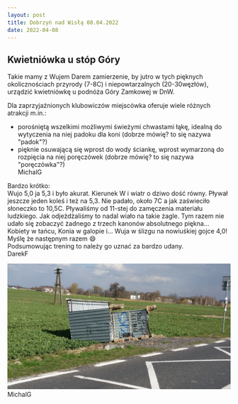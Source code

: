 ```yaml
---
layout: post
title: Dobrzyń nad Wisłą 08.04.2022
date: 2022-04-08
---
```


## Kwietniówka u stóp Góry  

Takie mamy z Wujem Darem zamierzenie, by jutro w tych pięknych
okolicznościach przyrody (7-8C) i niepowtarzalnych (20-30węzłów),
urządzić kwietniówkę u podnóża Góry Zamkowej w DnW.  

Dla zaprzyjaźnionych klubowiczów miejscówka oferuje wiele różnych
atrakcji m.in.:  
* porośniętą wszelkimi możliwymi świeżymi chwastami łąkę, idealną do  
wytyczenia na niej padoku dla koni (dobrze mówię? to się nazywa
"padok"?)  
* pięknie osuwającą się wprost do wody ściankę, wprost wymarzoną do
rozpięcia na niej poręczówek (dobrze mówię? to się nazywa "poręczówka"?)  
MichalG  

Bardzo krótko:  
Wujo 5,0 ja 5,3 i było akurat. Kierunek W i wiatr o dziwo dość równy.
Pływał jeszcze jeden koleś i też na 5,3. Nie padało, około 7C a jak zaświeciło
słoneczko to 10,5C. Pływaliśmy od 11-stej do zamęczenia materiału ludzkiego.
Jak odjeżdżaliśmy to nadal wiało na takie żagle. Tym razem nie udało się zobaczyć 
żadnego z trzech kanonów absolutnego piękna... Kobiety w tańcu, Konia w galopie i...
Wuja w ślizgu na nowiuśkiej gojce 4,0! Myślę że następnym razem :smile:  
Podsumowując trening to należy go uznać za bardzo udany.  
DarekF  

![Wiało na małe żagle!](https://raw.githubusercontent.com/naspocie/blog/master/images/2022-04-08-Dobrzyn/WialoNaMaleZagle.jpg "Wiało na małe żagle!")  
MichalG  
